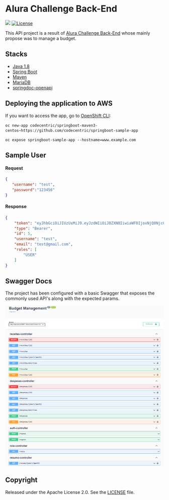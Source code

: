 # Alura Challenge Back-End

![](https://img.shields.io/badge/build-success-brightgreen.svg)
[![License](http://img.shields.io/:license-apache-blue.svg)](http://www.apache.org/licenses/LICENSE-2.0.html)

This API project is a result of [Alura Challenge Back-End](https://www.alura.com.br/challenges/back-end-2) whose mainly propose was to manage a budget.

## Stacks

- [Java 1.8](http://www.oracle.com/technetwork/java/javase/downloads/jdk8-downloads-2133151.html)
- [Spring Boot](https://spring.io/projects/spring-boot)
- [Maven](https://maven.apache.org)
- [MariaDB](https://mariadb.org)
- [springdoc-openapi](https://springdoc.org)

## Deploying the application to AWS
If you want to access the app, go to [OpenShift CLI](https://docs.openshift.org/latest/cli_reference/index.html):

```shell
oc new-app codecentric/springboot-maven3-centos~https://github.com/codecentric/springboot-sample-app
```

```shell
oc expose springboot-sample-app --hostname=www.example.com
```
## Sample User

#### Request
```json
{
   "username": "test",
   "password":"123456"
}
```

#### Response
```json
{
    "token": "eyJhbGciOiJIUzUxMiJ9.eyJzdWIiOiJ0ZXN0IiwiaWF0IjoxNjQ0Njc0NDc4LCJleHAiOjE2NDQ3NjA4Nzh9.dIz7oA0b8cuVWjHq-yjFfDA7hEaun3W3lrYdBqKRGdeZ239oq-1yLSt6SQceNWlAMxGm5vC0qg7XOghRO1iILw",
    "type": "Bearer",
    "id": 5,
    "username": "test",
    "email": "test@gmail.com",
    "roles": [
        "USER"
    ]
}
```

## Swagger Docs

The project has been configured with a basic Swagger that exposes the commonly used API's along with the expected params.

![ScreenShot](/images/openAPI3.png)

## Copyright

Released under the Apache License 2.0. See the [LICENSE](https://github.com/codecentric/springboot-sample-app/blob/master/LICENSE) file.
